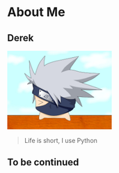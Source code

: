 # About Me

## Derek

<img src="avatar.jpg" width="240">

> Life is short, I use Python

## To be continued




